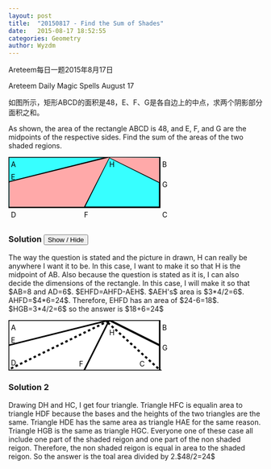 ```yaml
---
layout: post
title:  "20150817 - Find the Sum of Shades"
date:   2015-08-17 18:52:55
categories: Geometry
author: Wyzdm
---
```

Areteem每日一题2015年8月17日

Areteem Daily Magic Spells August 17

<problem>

如图所示，矩形ABCD的面积是48，E、F、G是各自边上的中点，求两个阴影部分面积之和。
<p>
As shown, the area of the rectangle ABCD is 48, and E, F, and G are the midpoints of the respective sides. Find the sum of the areas of the two shaded regions.
</p>
 <svg width="500" height="130">
  <rect width="300" height="100" style="fill:rgb(55,255,255);stroke-width:3;stroke:rgb(0,0,0)" />
        <line x1="200" y1="0" x2="0" y2="50" style="stroke:rgb(0,0,0);stroke-width:3" />
        <line x1="200" y1="0" x2="150" y2="100" style="stroke:rgb(0,0,0);stroke-width:3" />
       <text x="5" y="20" fill="black">A</text>
           <text x="5" y="45" fill="black">E</text>
           <text x="5" y="120" fill="black">D</text>
        <line 1 x1="200" y1="0" x2="300" y2="50" style="stroke:rgb(0,0,0);stroke-width:4" />
     <text x="150" y="120" fill="black">F</text>
     <text x="305" y="120" fill="black">C</text>
     <text x="305" y="60" fill="black">G</text>
    <text x="305" y="20" fill="black">B</text>
    <text x="200" y="20" fill="black">H</text>
<polyline points="200,1 2,50 2,99 150,99 200,1 299,2 299,50" fill="#FFA9A9">
   <line x1="200" y1="0" x2="150" y2="100" style="stroke dasharray:rgb(0,0,0);stroke -width:3" />
</svg>


</problem>


### Solution <button>Show / Hide</button>

<solution>
<p> 
The way the question is stated and the picture in drawn, H can really be anywhere I want it to be. In this case, I want to make it so that H is the midpoint of AB. Also because the question is stated as it is, I can also decide the dimensions of the rectangle. In this case, I will make it so that $AB=8 and AD=6$. $EHFD=AHFD-AEH$. $AEH's$ area is $3*4/2=6$. AHFD=$4*6=24$. Therefore, EHFD has an area of $24-6=18$. $HGB=3*4/2=6$ so the answer is $18+6=24$
</p>
         <svg width="500" height="100">
  <rect width="300" height="100" style="fill:rgb(255,255,255);stroke-width:3;stroke:rgb(0,0,0)" />
        <line x1="200" y1="0" x2="0" y2="50" style="stroke:rgb(0,0,0);stroke-width:3" />
        <line x1="200" y1="0" x2="150" y2="100" style="stroke:rgb(0,0,0);stroke-width:3" />
       <text x="5" y="20" fill="black">A</text>
           <text x="5" y="45" fill="black">E</text>
           <text x="5" y="90" fill="black">D</text>
        <line 1 x1="200" y1="0" x2="300" y2="50" style="stroke:rgb(0,0,0);stroke-width:4" />
     <text x="140" y="92" fill="black">F</text>
     <text x="260" y="92" fill="black">C</text>
     <text x="305" y="60" fill="black">G</text>
    <text x="305" y="20" fill="black">B</text>
    <text x="200" y="30" fill="black">H</text>
    <g fill="none" stroke="black" stroke-width="4">
    <path stroke-dasharray="5,5" d="M5 96 l215 -105" />
          <path stroke-dasharray="5,5" d="M5 -170 1235 950" />
</svg>
           <h3>Solution 2</h3>
           <p>Drawing DH and HC, I get four triangle. Triangle HFC is equalin area to triangle HDF because the bases and the heights of the two triangles are the same. Triangle HDE has the same area as triangle HAE for the same reason. Triangle HGB is the same as triangle HGC. Everyone one of these case all include one part of the shaded reigon and one part of the non shaded reigon. Therefore, the non shaded reigon is equal in area to the shaded reigon. So the answer is the toal area divided by 2.$48/2=24$</p>
</solution>

